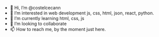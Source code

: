 - 👋 Hi, I’m @costelcecann
- 👀 I’m interested in web development js, css, html, json, react, python.
- 🌱 I’m currently learning html, css, js
- 💞️ I’m looking to collaborate 
- 📫 How to reach me, by the moment just here.

<!---
costelcecann/costelcecann is a ✨ special ✨ repository because its `README.md` (this file) appears on your GitHub profile.
You can click the Preview link to take a look at your changes.
--->
